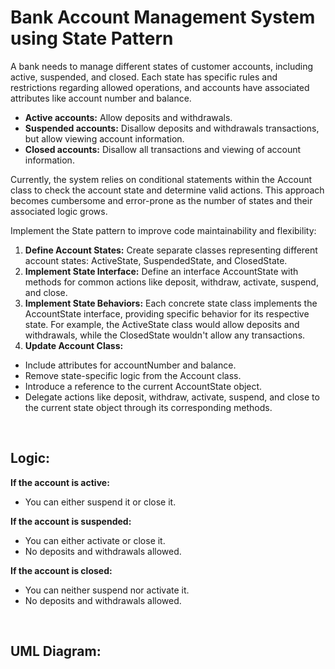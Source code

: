 # Bank Account Management System using State Pattern 

A bank needs to manage different states of customer accounts, including active, suspended, and closed. Each state has specific rules and restrictions regarding allowed operations, and accounts have associated attributes like account number and balance.

* __Active accounts:__ Allow deposits and withdrawals.
* __Suspended accounts:__ Disallow deposits and withdrawals transactions, but allow viewing account information.
* __Closed accounts:__ Disallow all transactions and viewing of account information.

Currently, the system relies on conditional statements within the Account class to check the account state and determine valid actions. This approach becomes cumbersome and error-prone as the number of states and their associated logic grows.

Implement the State pattern to improve code maintainability and flexibility:

1. __Define Account States:__ Create separate classes representing different account states: ActiveState, SuspendedState, and ClosedState.
2. __Implement State Interface:__ Define an interface AccountState with methods for common actions like deposit, withdraw, activate, suspend, and close.
3. __Implement State Behaviors:__ Each concrete state class implements the AccountState interface, providing specific behavior for its respective state. For example, the ActiveState class would allow deposits and withdrawals, while the ClosedState wouldn't allow any transactions.
4. __Update Account Class:__
* Include attributes for accountNumber and balance.
* Remove state-specific logic from the Account class.
* Introduce a reference to the current AccountState object.
* Delegate actions like deposit, withdraw, activate, suspend, and close to the current state object through its corresponding methods.

<br>

## Logic:

__If the account is active:__
* You can either suspend it or close it.
  
__If the account is suspended:__
* You can either activate or close it.
* No deposits and withdrawals allowed.

__If the account is closed:__
* You can neither suspend nor activate it.
* No deposits and withdrawals allowed.

<br>

## UML Diagram:

